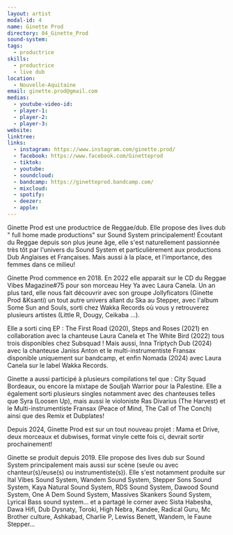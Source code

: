 ```yaml
---
layout: artist
modal-id: 4
name: Ginette Prod
directory: 04_Ginette_Prod
sound-system: 
tags: 
  - productrice
skills: 
  - productrice
  - live dub
location:
  - Nouvelle-Aquitaine
email: ginette.prod@gmail.com
medias:
  - youtube-video-id: 
  - player-1: 
  - player-2: 
  - player-3: 
website: 
linktree: 
links:
  - instagram: https://www.instagram.com/ginette.prod/
  - facebook: https://www.facebook.com/Ginetteprod
  - tiktok: 
  - youtube: 
  - soundcloud: 
  - bandcamp: https://ginetteprod.bandcamp.com/
  - mixcloud: 
  - spotify: 
  - deezer: 
  - apple: 
---
```


Ginette Prod est une productrice de Reggae/dub. Elle propose des lives dub " full home made productions" sur Sound System principalement!
Écoutant du Reggae depuis son plus jeune âge, elle s'est naturellement passionnée très tôt par l'univers du Sound System et particulièrement aux productions Dub Anglaises et Françaises. Mais aussi à la place, et l'importance, des femmes dans ce milieu!

Ginette Prod commence en 2018. En 2022 elle apparait sur le CD du Reggae Vibes Magazine#75 pour son morceau Hey Ya avec Laura Canela.
Un an plus tard, elle nous fait découvrir avec son groupe Jollyficators (Ginette Prod &Ksanti) un tout autre univers allant du Ska au Stepper, avec l'album Some Sun and Souls, sorti chez Wakka Records où vous y retrouverez plusieurs artistes (Little R, Dougy, Ceikaba ...). 

Elle a sorti cinq EP : The First Road (2020), Steps and Roses (2021) en collaboration avec la chanteuse Laura Canela  et  The White Bird (2022) tous trois disponibles chez Subsquad ! Mais aussi, Inna Triptych Dub (2024) avec la chanteuse Janiss Anton et le multi-instrumentiste Fransax disponible uniquement sur bandcamp, et enfin Nomada (2024) avec Laura Canela sur le label Wakka Records.

Ginette a aussi participé à plusieurs compilations tel que : City Squad Bordeaux, ou encore la mixtape de Souljah Warrior pour la Palestine.
Elle a également sorti plusieurs singles notamment avec des chanteuses telles que Syra (Loosen Up), mais aussi le violoniste Ras Divarius (The Harvest) et le Multi-instrumentiste Fransax (Peace of Mind, The Call of The Conch) ainsi que des Remix et Dubplates!

Depuis 2024, Ginette Prod est sur un tout nouveau projet : Mama et Drive, deux morceaux et dubwises, format vinyle cette fois ci, devrait sortir prochainement! 

Ginette se produit depuis 2019. Elle propose des lives dub sur Sound System principalement mais aussi sur scène (seule ou avec chanteur(s)/euse(s) ou instrumentiste(s)).  Elle s'est notamment produite sur Ital Vibes Sound System, Wandem Sound System, Stepper Sons Sound System, Kaya Natural Sound System, RDS Sound System, Dawood Sound System, One A Dem Sound System, Massives Skankers Sound System, Lyrical Bass sound system... et a partagé le corner avec Sista Habesha, Dawa Hifi, Dub Dysnaty, Toroki, High Nebra, Kandee, Radical Guru, Mc Brother culture, Ashkabad, Charlie P,  Lewiss Benett, Wandem, le Faune Stepper...
